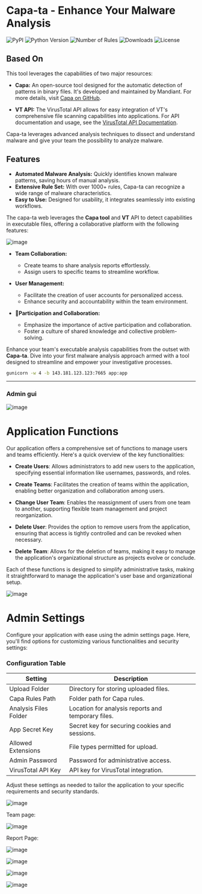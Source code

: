 # Capa-ta - Enhance Your Malware Analysis

![PyPI](https://img.shields.io/pypi/v/capa-ta)
![Python Version](https://img.shields.io/badge/python-3.6+-blue.svg)
![Number of Rules](https://img.shields.io/badge/rules-1000+-brightgreen)
![Downloads](https://img.shields.io/github/downloads/andreisss/capa-ta/total.svg)
![License](https://img.shields.io/github/license/andreisss/capa-ta)

## Based On

This tool leverages the capabilities of two major resources:

- **Capa:** An open-source tool designed for the automatic detection of patterns in binary files. It's developed and maintained by Mandiant. For more details, visit [Capa on GitHub](https://github.com/mandiant/capa).

- **VT API:** The VirusTotal API allows for easy integration of VT's comprehensive file scanning capabilities into applications. For API documentation and usage, see the [VirusTotal API Documentation](https://docs.virustotal.com/).

Capa-ta leverages advanced analysis techniques to dissect and understand malware and give your team the possibility to analyze malware.


## Features

- **Automated Malware Analysis:** Quickly identifies known malware patterns, saving hours of manual analysis.
- **Extensive Rule Set:** With over 1000+ rules, Capa-ta can recognize a wide range of malware characteristics.
- **Easy to Use:** Designed for usability, it integrates seamlessly into existing workflows.

The capa-ta web leverages the **Capa tool** and **VT** API to detect capabilities in executable files, offering a collaborative platform with the following features:

![image](https://github.com/andreisss/capa-ta/assets/10872139/45ee9a28-1e2b-4f10-b322-4cf39b9ec929)


- **Team Collaboration:** 
  - Create teams to share analysis reports effortlessly.
  - Assign users to specific teams to streamline workflow.

- **User Management:**
  - Facilitate the creation of user accounts for personalized access.
  - Enhance security and accountability within the team environment.

- **🚀Participation and Collaboration:**
  - Emphasize the importance of active participation and collaboration.
  - Foster a culture of shared knowledge and collective problem-solving.


Enhance your team's executable analysis capabilities from the outset with **Capa-ta**. Dive into your first malware analysis approach armed with a tool designed to streamline and empower your investigative processes.

```bash
gunicorn -w 4 -b 143.181.123.123:7665 app:app
```
----------------------------------------------------------------------------------------------------------------------------------------

### Admin gui

![image](https://github.com/andreisss/capa-ta/assets/10872139/01a286e6-91ac-4e4a-8c6e-61d247dc4e5c)

# Application Functions

Our application offers a comprehensive set of functions to manage users and teams efficiently. Here's a quick overview of the key functionalities:

- **Create Users**: Allows administrators to add new users to the application, specifying essential information like usernames, passwords, and roles.

- **Create Teams**: Facilitates the creation of teams within the application, enabling better organization and collaboration among users.

- **Change User Team**: Enables the reassignment of users from one team to another, supporting flexible team management and project reorganization.

- **Delete User**: Provides the option to remove users from the application, ensuring that access is tightly controlled and can be revoked when necessary.

- **Delete Team**: Allows for the deletion of teams, making it easy to manage the application's organizational structure as projects evolve or conclude.

Each of these functions is designed to simplify administrative tasks, making it straightforward to manage the application's user base and organizational setup.


![image](https://github.com/andreisss/capa-ta/assets/10872139/fc308b42-abc7-41e6-af00-d1b9d0a14dcd)


# Admin Settings

Configure your application with ease using the admin settings page. Here, you'll find options for customizing various functionalities and security settings:

### Configuration Table

| Setting               | Description                                           |
|-----------------------|-------------------------------------------------------|
| Upload Folder         | Directory for storing uploaded files.                 |
| Capa Rules Path       | Folder path for Capa rules.                           |
| Analysis Files Folder | Location for analysis reports and temporary files.    |
| App Secret Key        | Secret key for securing cookies and sessions.         |
| Allowed Extensions    | File types permitted for upload.                      |
| Admin Password        | Password for administrative access.                   |
| VirusTotal API Key    | API key for VirusTotal integration.                   |

Adjust these settings as needed to tailor the application to your specific requirements and security standards.

![image](https://github.com/andreisss/capa-ta/assets/10872139/6473f466-15a8-4a58-ab2e-70ef66ef7295)

Team page:

![image](https://github.com/andreisss/capa-ta/assets/10872139/d615e4c7-25ed-4395-8d3c-c803e75acc90)

Report Page:

![image](https://github.com/andreisss/capa-ta/assets/10872139/98a5c8a7-f2c9-43a8-a119-b5fd6acaf32d)

![image](https://github.com/andreisss/capa-ta/assets/10872139/93c0e7b7-deef-4802-ab32-660bc11105b9)

![image](https://github.com/andreisss/capa-ta/assets/10872139/73a7e80b-e26d-46d5-95d4-0bcbb033bd5d)

![image](https://github.com/andreisss/capa-ta/assets/10872139/b34e68a7-4917-4212-a933-d7876e3657f8)


